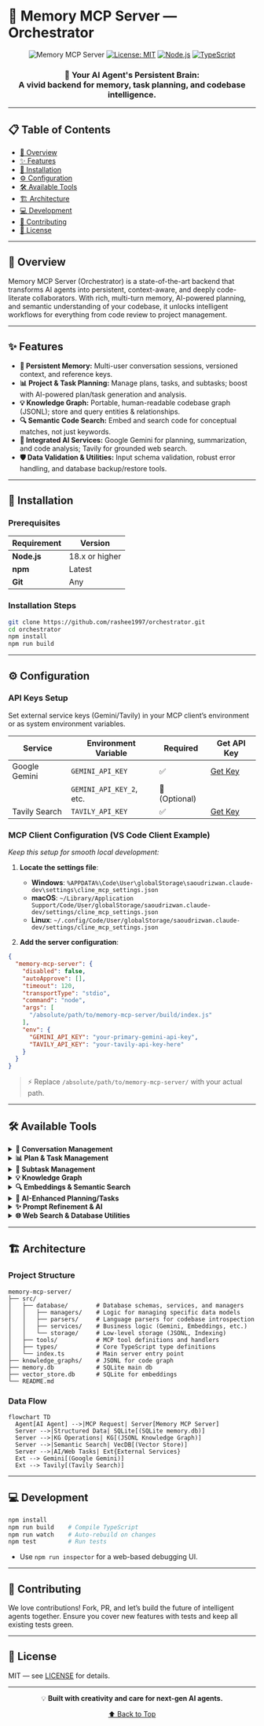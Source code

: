 # 🧠 Memory MCP Server — Orchestrator

<div align="center">

![Memory MCP Server](https://img.shields.io/badge/Memory%20MCP%20Server-Orchestrator-blue?style=for-the-badge&logo=brain&logoColor=white)
[![License: MIT](https://img.shields.io/badge/License-MIT-yellow.svg?style=for-the-badge)](https://opensource.org/licenses/MIT)
[![Node.js](https://img.shields.io/badge/Node.js-18%2B-green?style=for-the-badge&logo=node.js)](https://nodejs.org/)
[![TypeScript](https://img.shields.io/badge/TypeScript-5.3%2B-blue?style=for-the-badge&logo=typescript)](https://www.typescriptlang.org/)

<h3>
🚀 Your AI Agent's Persistent Brain: <br>
A vivid backend for memory, task planning, and codebase intelligence.
</h3>

</div>

---

## 📋 Table of Contents

- [🌟 Overview](#-overview)
- [✨ Features](#-features)
- [🚀 Installation](#-installation)
- [⚙️ Configuration](#️-configuration)
- [🛠️ Available Tools](#-available-tools)
- [🏗️ Architecture](#️-architecture)
- [💻 Development](#-development)
- [🤝 Contributing](#-contributing)
- [📄 License](#-license)

---

## 🌟 Overview

Memory MCP Server (Orchestrator) is a state-of-the-art backend that transforms AI agents into persistent, context-aware, and deeply code-literate collaborators. With rich, multi-turn memory, AI-powered planning, and semantic understanding of your codebase, it unlocks intelligent workflows for everything from code review to project management.

---

## ✨ Features

- **🧠 Persistent Memory:** Multi-user conversation sessions, versioned context, and reference keys.
- **📊 Project & Task Planning:** Manage plans, tasks, and subtasks; boost with AI-powered plan/task generation and analysis.
- **💡 Knowledge Graph:** Portable, human-readable codebase graph (JSONL); store and query entities & relationships.
- **🔍 Semantic Code Search:** Embed and search code for conceptual matches, not just keywords.
- **🤖 Integrated AI Services:** Google Gemini for planning, summarization, and code analysis; Tavily for grounded web search.
- **🛡️ Data Validation & Utilities:** Input schema validation, robust error handling, and database backup/restore tools.

---

## 🚀 Installation

### Prerequisites

| Requirement    | Version        |
| -------------- | -------------- |
| **Node.js**    | 18.x or higher |
| **npm**        | Latest         |
| **Git**        | Any            |

### Installation Steps

```bash
git clone https://github.com/rashee1997/orchestrator.git
cd orchestrator
npm install
npm run build
```

---

## ⚙️ Configuration

### API Keys Setup

Set external service keys (Gemini/Tavily) in your MCP client’s environment or as system environment variables.

| Service         | Environment Variable       | Required | Get API Key                                        |
| --------------- | -------------------------- | -------- | -------------------------------------------------- |
| Google Gemini   | `GEMINI_API_KEY`           | ✅       | [Get Key](https://makersuite.google.com/app/apikey) |
|                 | `GEMINI_API_KEY_2`, etc.   | 🔀 (Optional) |                                                    |
| Tavily Search   | `TAVILY_API_KEY`           | ✅       | [Get Key](https://tavily.com/)                      |

### MCP Client Configuration (VS Code Client Example)
_Keep this setup for smooth local development:_

1. **Locate the settings file**:
    - **Windows**: `%APPDATA%\Code\User\globalStorage\saoudrizwan.claude-dev\settings\cline_mcp_settings.json`
    - **macOS**: `~/Library/Application Support/Code/User/globalStorage/saoudrizwan.claude-dev/settings/cline_mcp_settings.json`
    - **Linux**: `~/.config/Code/User/globalStorage/saoudrizwan.claude-dev/settings/cline_mcp_settings.json`

2. **Add the server configuration**:

```json
{
  "memory-mcp-server": {
    "disabled": false,
    "autoApprove": [],
    "timeout": 120,
    "transportType": "stdio",
    "command": "node",
    "args": [
      "/absolute/path/to/memory-mcp-server/build/index.js"
    ],
    "env": {
      "GEMINI_API_KEY": "your-primary-gemini-api-key",
      "TAVILY_API_KEY": "your-tavily-api-key-here"
    }
  }
}
```
> ⚡️ Replace `/absolute/path/to/memory-mcp-server/` with your actual path.

---

## 🛠️ Available Tools

<details>
<summary><b>💬 Conversation Management</b></summary>

- create_conversation_session
- end_conversation_session
- store_conversation_messages
- get_conversation_session
- get_conversation_sessions
- get_conversation_messages
- add_participant_to_session
- get_session_participants

</details>

<details>
<summary><b>📊 Plan & Task Management</b></summary>

- create_task_plan
- get_task_plan
- update_task_plan
- delete_task_plan
- list_task_plans
- create_task
- get_task
- update_task
- delete_task
- list_tasks
- assign_task

</details>

<details>
<summary><b>📝 Subtask Management</b></summary>

- create_subtask
- get_subtask
- update_subtask
- list_subtasks

</details>

<details>
<summary><b>💡 Knowledge Graph</b></summary>

- ingest_codebase_structure
- ingest_file_code_entities
- list_knowledge_graph_entities
- query_knowledge_graph
- update_knowledge_graph_entry
- delete_knowledge_graph_entry

</details>

<details>
<summary><b>🔍 Embeddings & Semantic Search</b></summary>

- ingest_codebase_embeddings
- query_codebase_embeddings
- clean_up_embeddings

</details>

<details>
<summary><b>🤖 AI-Enhanced Planning/Tasks</b></summary>

- ai_suggest_subtasks
- ai_suggest_task_details
- ai_analyze_plan

</details>

<details>
<summary><b>✨ Prompt Refinement & AI</b></summary>

- get_refined_prompt
- ask_gemini

</details>

<details>
<summary><b>🌐 Web Search & Database Utilities</b></summary>

- tavily_web_search
- export_data_to_csv
- backup_database
- restore_database
- list_tools

</details>

---

## 🏗️ Architecture

### Project Structure

```
memory-mcp-server/
├── src/
│   ├── database/        # Database schemas, services, and managers
│   │   ├── managers/    # Logic for managing specific data models
│   │   ├── parsers/     # Language parsers for codebase introspection
│   │   ├── services/    # Business logic (Gemini, Embeddings, etc.)
│   │   └── storage/     # Low-level storage (JSONL, Indexing)
│   ├── tools/           # MCP tool definitions and handlers
│   ├── types/           # Core TypeScript type definitions
│   └── index.ts         # Main server entry point
├── knowledge_graphs/    # JSONL for code graph
├── memory.db            # SQLite main db
├── vector_store.db      # SQLite for embeddings
└── README.md
```

### Data Flow

```mermaid
flowchart TD
  Agent[AI Agent] -->|MCP Request| Server[Memory MCP Server]
  Server -->|Structured Data| SQLite[(SQLite memory.db)]
  Server -->|KG Operations| KG[(JSONL Knowledge Graph)]
  Server -->|Semantic Search| VecDB[(Vector Store)]
  Server -->|AI/Web Tasks| Ext{External Services}
  Ext --> Gemini[(Google Gemini)]
  Ext --> Tavily[(Tavily Search)]
```

---

## 💻 Development

```bash
npm install
npm run build    # Compile TypeScript
npm run watch    # Auto-rebuild on changes
npm test         # Run tests
```

- Use `npm run inspector` for a web-based debugging UI.

---

## 🤝 Contributing

We love contributions! Fork, PR, and let’s build the future of intelligent agents together. Ensure you cover new features with tests and keep all existing tests green.

---

## 📄 License

MIT — see [LICENSE](LICENSE.md) for details.

---

<div align="center">

💡 **Built with creativity and care for next-gen AI agents.**

[⬆ Back to Top](#-memory-mcp-server--orchestrator)

</div>